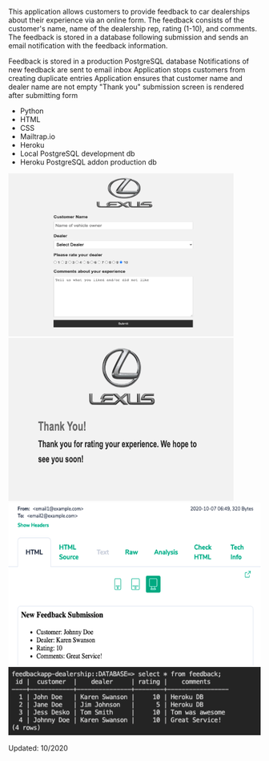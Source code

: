 This application allows customers to provide feedback to car dealerships about their experience via an online form. The feedback consists of the customer's name, name of the dealership rep, rating (1-10), and comments. The feedback is stored in a database following submission and sends an email notification with the feedback information.

Feedback is stored in a production PostgreSQL database
Notifications of new feedback are sent to email inbox
Application stops customers from creating duplicate entries
Application ensures that customer name and dealer name are not empty
"Thank you" submission screen is rendered after submitting form


- Python
- HTML
- CSS
- Mailtrap.io
- Heroku
- Local PostgreSQL development db
- Heroku PostgreSQL addon production db

<img src="images/app-screenshot.png" width="450" height="325"/>
<img src="images/submission.png" width="450" height="325"/>
<img src="images/mail-notification.png" width="650" height="325" />
<img src="images/production-db.png" width="650" />


Updated: 10/2020
